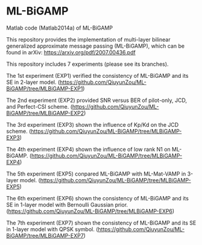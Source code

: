 # ML-BiGAMP
Matlab code (Matlab2014a) of ML-BiGAMP


This repository provides the implementation of multi-layer bilinear generalized approximate message passing (ML-BiGAMP), which can be found in arXiv: https://arxiv.org/pdf/2007.00436.pdf

This repository includes 7 experiments (please see its branches). 

The 1st experiment (EXP1) verified the consistency of ML-BiGAMP and its SE in 2-layer model. 
(https://github.com/QiuyunZou/ML-BiGAMP/tree/MLBiGAMP-EXP1)

The 2nd experiment (EXP2) provided SNR versus BER of pilot-only, JCD, and Perfect-CSI scheme. 
(https://github.com/QiuyunZou/ML-BiGAMP/tree/MLBiGAMP-EXP2)

The 3rd experiment (EXP3) shown the influence of Kp/Kd on the JCD scheme. 
(https://github.com/QiuyunZou/ML-BiGAMP/tree/MLBiGAMP-EXP3)

The 4th experiment (EXP4) shown the influence of low rank N1 on ML-BiGAMP.
(https://github.com/QiuyunZou/ML-BiGAMP/tree/MLBiGAMP-EXP4)

The 5th experiment (EXP5) conpared ML-BiGAMP with ML-Mat-VAMP in 3-layer model. 
(https://github.com/QiuyunZou/ML-BiGAMP/tree/MLBiGAMP-EXP5)

The 6th experiment (EXP6) shown the consistency of ML-BiGAMP and  its SE in 1-layer model with Bernoulli Gaussian prior. 
(https://github.com/QiuyunZou/ML-BiGAMP/tree/MLBiGAMP-EXP6)

The 7th experiment (EXP7) shown the consistency of ML-BiGAMP and  its SE in 1-layer model with QPSK symbol. 
(https://github.com/QiuyunZou/ML-BiGAMP/tree/MLBiGAMP-EXP7)
